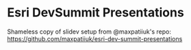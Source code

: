 # Esri DevSummit Presentations


Shameless copy of slidev setup from @maxpatiiuk's repo: https://github.com/maxpatiiuk/esri-dev-summit-presentations